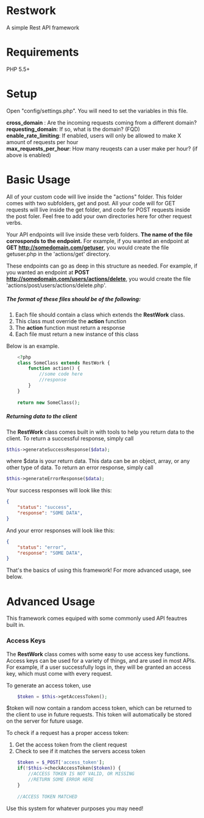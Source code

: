 # Restwork
A simple Rest API framework

# Requirements
PHP 5.5+

# Setup
Open "config/settings.php". You will need to set the variables in this file.

**cross_domain** : Are the incoming requests coming from a different domain?    
**requesting_domain**: If so, what is the domain? (FQD)        
**enable_rate_limiting**: If enabled, users will only be allowed to make X amount of requests per hour    
**max_requests_per_hour**: How many reuqests can a user make per hour? (if above is enabled)

# Basic Usage
All of your custom code will live inside the "actions" folder. This folder comes with two subfolders, get and post. All your code will for GET requests will live inside the get folder, and code for POST requests inside the post foler. Feel free to add your own directories here for other request verbs.

Your API endpoints will live inside these verb folders. **The name of the file corrosponds to the endpoint.** For example, if you wanted an endpoint at **GET http://somedomain.com/getuser**, you would create the file getuser.php in the 'actions/get' directory.

These endpoints can go as deep in this structure as needed. For example, if you wanted an endpoint at **POST http://somedomain.com/users/actions/delete**, you would create the file 'actions/post/users/actions/delete.php'.

##### The format of these files should be of the following:
          
1) Each file should contain a class which extends the **RestWork** class.         
2) This class must override the **action** function           
3) The **action** function must return a response            
3) Each file must return a new instance of this class               

Below is an example.

```php
    <?php
    class SomeClass extends RestWork {
        function action() {
            //some code here
            //response
        }
    }
    
    return new SomeClass();
```

##### Returning data to the client
The **RestWork** class comes built in with tools to help you return data to the client. To return a successful response, simply call 
```php
$this->generateSuccessResponse($data);
```

where $data is your return data. This data can be an object, array, or any other type of data.
To return an error response, simply call

```php
$this->generateErrorResponse($data);
```

Your success responses will look like this:

```json
{
    "status": "success",
    "response": "SOME DATA",
}
```

And your error responses will look like this:

```json
{
    "status": "error",
    "response": "SOME DATA",
}
```

That's the basics of using this framework! For more advanced usage, see below.

# Advanced Usage
This framework comes equiped with some commonly used API feautres built in.

### Access Keys
The **RestWork** class comes with some easy to use access key functions. Access keys can be used for a variety of things, and are used in most APIs. For example, if a user successfully logs in, they will be granted an access key, which must come with every request.

To generate an access token, use

```php
    $token = $this->getAccessToken();
```

$token will now contain a random access token, which can be returned to the client to use in future requests. 
This token will automatically be stored on the server for future usage.

To check if a request has a proper access token:       
1) Get the access token from the client request        
2) Check to see if it matches the servers access token         

```php
    $token = $_POST['access_token'];
    if(!$this->checkAccessToken($token)) {
        //ACCESS TOKEN IS NOT VALID, OR MISSING
        //RETURN SOME ERROR HERE
    }
    
    //ACCESS TOKEN MATCHED
```

Use this system for whatever purposes you may need!

